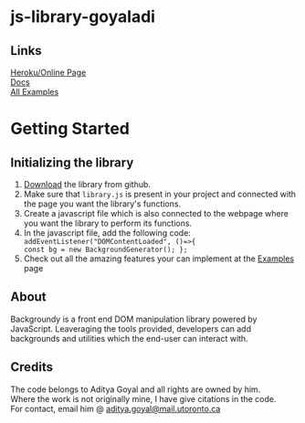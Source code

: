 # js-library-goyaladi

## Links
<a href="https://backgroundy.herokuapp.com" target="_blank">Heroku/Online Page</a><br>
<a href="https://backgroundy.herokuapp.com/documentation" target="_blank">Docs</a><br>
<a href="https://backgroundy.herokuapp.com/all-examples" target="_blank">All Examples</a><br>

# Getting Started
<h2 id="initializing">Initializing the library</h2>
          <div>
          <ol>
              <li><a href="https://github.com/csc309-fall-2020/js-library-goyaladi">Download</a> the library from github.</li>
              <li>Make sure that <code>library.js</code> is present in your project and connected with the page you want the library's functions.</li>
              <li>Create a javascript file which is also connected to the webpage where you want the library to perform its functions.</li>
              <li>In the javascript file, add the following code:</li>
              <div class="code-block">
                <code><span class="blue-text">addEventListener("DOMContentLoaded", ()=>{</span><br><span>const bg = new BackgroundGenerator();</span><span> };</span></code>
                        <li>Check out all the amazing features your can implement at the <a href="https://backgroundy.herokuapp.com/all-examples">Examples</a> page</li>
              </div>
            </ol>
          </div>

## About
Backgroundy is a front end DOM manipulation library powered by JavaScript. Leaveraging the tools provided, developers can add backgrounds and utilities which the end-user can interact with.

## Credits
The code belongs to Aditya Goyal and all rights are owned by him. <br>
Where the work is not originally mine, I have give citations in the code.<br>
For contact, email him @ aditya.goyal@mail.utoronto.ca
